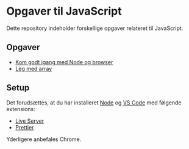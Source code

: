 # Opgaver til JavaScript

Dette repository indeholder forskellige opgaver relateret til JavaScript.

## Opgaver

- [Kom godt igang med Node og browser](001helloworld/opgave)
- [Leg med array](005array/opgave)

## Setup

Det forudsættes, at du har installeret [Node](https://nodejs.org/en/) og [VS Code](https://code.visualstudio.com/) med følgende extensions:

- [Live Server](https://marketplace.visualstudio.com/items?itemName=ritwickdey.LiveServer)
- [Prettier](https://marketplace.visualstudio.com/items?itemName=esbenp.prettier-vscode)

Yderligere anbefales Chrome.
